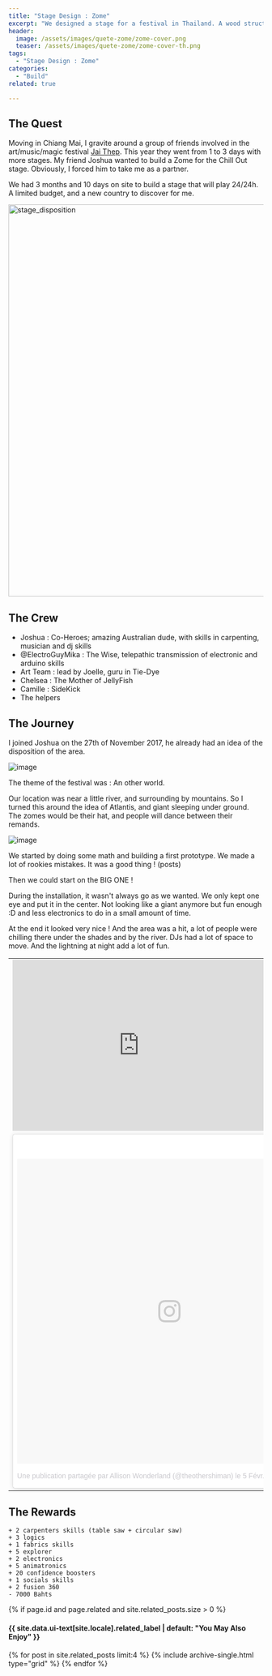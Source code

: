 ```yaml
---
title: "Stage Design : Zome"
excerpt: "We designed a stage for a festival in Thailand. A wood structure with a animatronic eye."
header:
  image: /assets/images/quete-zome/zome-cover.png
  teaser: /assets/images/quete-zome/zome-cover-th.png
tags:
  - "Stage Design : Zome"
categories:
  - "Build"
related: true

---
```

 
## The Quest 

Moving in Chiang Mai, I gravite around a group of friends involved in the art/music/magic festival [Jai Thep](http://jaithepfestival.com/). This year they went from 1 to 3 days with more stages. My friend Joshua wanted to build a Zome for the Chill Out stage. Obviously, I forced him to take me as a partner. 


We had 3 months and 10 days on site to build a stage that will play 24/24h. A limited budget, and a new country to discover for me.


<img width="774" alt="stage_disposition" src="https://user-images.githubusercontent.com/25099826/34564586-ca258698-f189-11e7-8e5f-e3b727ff25cb.PNG">

## The Crew

- Joshua : Co-Heroes; amazing Australian dude, with skills in carpenting, musician and dj skills
- @ElectroGuyMika : The Wise, telepathic transmission of electronic and arduino skills
- Art Team : lead by Joelle, guru in Tie-Dye
- Chelsea : The Mother of JellyFish
- Camille : SideKick
- The helpers


## The Journey

I joined Joshua on the 27th of November 2017, he already had an idea of the disposition of the area.

![image](https://user-images.githubusercontent.com/25099826/34670740-3aa856f2-f4aa-11e7-9066-e03c92103ecc.png)

The theme of the festival was : An other world.

Our location was near a little river, and surrounding by mountains. So I turned this around the idea of Atlantis, and giant sleeping under ground. The zomes would be their hat, and people will dance between their remands. 

![image](https://user-images.githubusercontent.com/25099826/34670677-e63bdf44-f4a9-11e7-8631-25b7295d018e.png)


We started by doing some math and building a first prototype. We made a lot of rookies mistakes. It was a good thing ! (posts)


Then we could start on the BIG ONE !

During the installation, it wasn't always go as we wanted. We only kept one eye and put it in the center. Not looking like a giant anymore but fun enough :D and less electronics to do in a small amount of time.

At the end it looked very nice ! And the area was a hit, a lot of people were chilling there under the shades and by the river. DJs had a lot of space to move. And the lightning at night add a lot of fun.

<table>
    <tr>
        <td>
<iframe src="https://www.facebook.com/plugins/post.php?href=https%3A%2F%2Fwww.facebook.com%2Featingoutmaps%2Fphotos%2Fa.328984457526488.1073741829.327831290975138%2F383632772061656%2F%3Ftype%3D3&width=500" width="500" height="338" style="border:none;overflow:hidden" scrolling="no" frameborder="0" allowTransparency="true"></iframe>
        </td>
        <td>
<iframe src="https://www.facebook.com/plugins/post.php?href=https%3A%2F%2Fwww.facebook.com%2Fmheebruen%2Fphotos%2Fa.400193343741324.1073742141.106057879821540%2F400194367074555%2F%3Ftype%3D3&width=500" width="500" height="337" style="border:none;overflow:hidden" scrolling="no" frameborder="0" allowTransparency="true"></iframe>
        </td>
   </tr>
   <tr>
        <td>
<blockquote class="instagram-media" data-instgrm-permalink="https://www.instagram.com/p/Be0o5_nHSyg/" data-instgrm-version="8" style=" background:#FFF; border:0; border-radius:3px; box-shadow:0 0 1px 0 rgba(0,0,0,0.5),0 1px 10px 0 rgba(0,0,0,0.15); margin: 1px; max-width:658px; padding:0; width:99.375%; width:-webkit-calc(100% - 2px); width:calc(100% - 2px);"><div style="padding:8px;"> <div style=" background:#F8F8F8; line-height:0; margin-top:40px; padding:50.0% 0; text-align:center; width:100%;"> <div style=" background:url(data:image/png;base64,iVBORw0KGgoAAAANSUhEUgAAACwAAAAsCAMAAAApWqozAAAABGdBTUEAALGPC/xhBQAAAAFzUkdCAK7OHOkAAAAMUExURczMzPf399fX1+bm5mzY9AMAAADiSURBVDjLvZXbEsMgCES5/P8/t9FuRVCRmU73JWlzosgSIIZURCjo/ad+EQJJB4Hv8BFt+IDpQoCx1wjOSBFhh2XssxEIYn3ulI/6MNReE07UIWJEv8UEOWDS88LY97kqyTliJKKtuYBbruAyVh5wOHiXmpi5we58Ek028czwyuQdLKPG1Bkb4NnM+VeAnfHqn1k4+GPT6uGQcvu2h2OVuIf/gWUFyy8OWEpdyZSa3aVCqpVoVvzZZ2VTnn2wU8qzVjDDetO90GSy9mVLqtgYSy231MxrY6I2gGqjrTY0L8fxCxfCBbhWrsYYAAAAAElFTkSuQmCC); display:block; height:44px; margin:0 auto -44px; position:relative; top:-22px; width:44px;"></div></div><p style=" color:#c9c8cd; font-family:Arial,sans-serif; font-size:14px; line-height:17px; margin-bottom:0; margin-top:8px; overflow:hidden; padding:8px 0 7px; text-align:center; text-overflow:ellipsis; white-space:nowrap;"><a href="https://www.instagram.com/p/Be0o5_nHSyg/" style=" color:#c9c8cd; font-family:Arial,sans-serif; font-size:14px; font-style:normal; font-weight:normal; line-height:17px; text-decoration:none;" target="_blank">Une publication partagée par Allison Wonderland (@theothershiman)</a> le <time style=" font-family:Arial,sans-serif; font-size:14px; line-height:17px;" datetime="2018-02-05T16:56:01+00:00">5 Févr. 2018 à 8 :56 PST</time></p></div></blockquote>
<script async defer src="//www.instagram.com/embed.js"></script>
        </td>
        <td>    
<blockquote class="instagram-media" data-instgrm-permalink="https://www.instagram.com/p/BexWI5YleHW/" data-instgrm-version="8" style=" background:#FFF; border:0; border-radius:3px; box-shadow:0 0 1px 0 rgba(0,0,0,0.5),0 1px 10px 0 rgba(0,0,0,0.15); margin: 1px; max-width:658px; padding:0; width:99.375%; width:-webkit-calc(100% - 2px); width:calc(100% - 2px);"><div style="padding:8px;"> <div style=" background:#F8F8F8; line-height:0; margin-top:40px; padding:50.0% 0; text-align:center; width:100%;"> <div style=" background:url(data:image/png;base64,iVBORw0KGgoAAAANSUhEUgAAACwAAAAsCAMAAAApWqozAAAABGdBTUEAALGPC/xhBQAAAAFzUkdCAK7OHOkAAAAMUExURczMzPf399fX1+bm5mzY9AMAAADiSURBVDjLvZXbEsMgCES5/P8/t9FuRVCRmU73JWlzosgSIIZURCjo/ad+EQJJB4Hv8BFt+IDpQoCx1wjOSBFhh2XssxEIYn3ulI/6MNReE07UIWJEv8UEOWDS88LY97kqyTliJKKtuYBbruAyVh5wOHiXmpi5we58Ek028czwyuQdLKPG1Bkb4NnM+VeAnfHqn1k4+GPT6uGQcvu2h2OVuIf/gWUFyy8OWEpdyZSa3aVCqpVoVvzZZ2VTnn2wU8qzVjDDetO90GSy9mVLqtgYSy231MxrY6I2gGqjrTY0L8fxCxfCBbhWrsYYAAAAAElFTkSuQmCC); display:block; height:44px; margin:0 auto -44px; position:relative; top:-22px; width:44px;"></div></div><p style=" color:#c9c8cd; font-family:Arial,sans-serif; font-size:14px; line-height:17px; margin-bottom:0; margin-top:8px; overflow:hidden; padding:8px 0 7px; text-align:center; text-overflow:ellipsis; white-space:nowrap;"><a href="https://www.instagram.com/p/BexWI5YleHW/" style=" color:#c9c8cd; font-family:Arial,sans-serif; font-size:14px; font-style:normal; font-weight:normal; line-height:17px; text-decoration:none;" target="_blank">Une publication partagée par Dominik Baer (@dominikbaer)</a> le <time style=" font-family:Arial,sans-serif; font-size:14px; line-height:17px;" datetime="2018-02-04T10:14:19+00:00">4 Févr. 2018 à 2 :14 PST</time></p></div></blockquote>
<script async defer src="//www.instagram.com/embed.js"></script>
        </td>
   </tr>
</table>


## The Rewards 

```
+ 2 carpenters skills (table saw + circular saw) 
+ 3 logics
+ 1 fabrics skills
+ 5 explorer
+ 2 electronics
+ 5 animatronics
+ 20 confidence boosters
+ 1 socials skills
+ 2 fusion 360
- 7000 Bahts
```

  {% if page.id and page.related and site.related_posts.size > 0 %}
    <div class="page__related">
      <h4 class="page__related-title">{{ site.data.ui-text[site.locale].related_label | default: "You May Also Enjoy" }}</h4>
      <div class="grid__wrapper">
        {% for post in site.related_posts limit:4 %}
          {% include archive-single.html type="grid" %}
        {% endfor %}
      </div>
</div>
